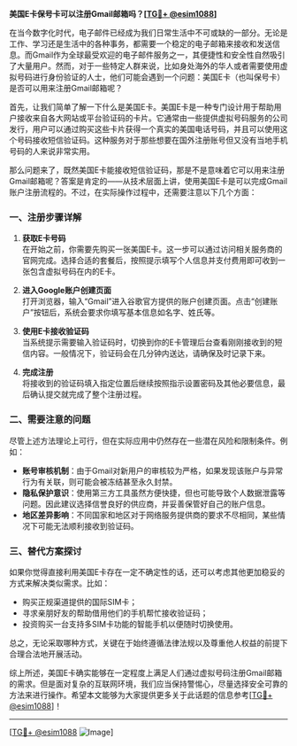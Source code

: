**美国E卡保号卡可以注册Gmail邮箱吗？[[TG💪+ @esim1088](https://t.me/s/esim1088)]**

在当今数字化时代，电子邮件已经成为我们日常生活中不可或缺的一部分。无论是工作、学习还是生活中的各种事务，都需要一个稳定的电子邮箱来接收和发送信息。而Gmail作为全球最受欢迎的电子邮件服务之一，其便捷性和安全性自然吸引了大量用户。然而，对于一些特定人群来说，比如身处海外的华人或者需要使用虚拟号码进行身份验证的人士，他们可能会遇到一个问题：美国E卡（也叫保号卡）是否可以用来注册Gmail邮箱呢？

首先，让我们简单了解一下什么是美国E卡。美国E卡是一种专门设计用于帮助用户接收来自各大网站或平台验证码的卡片。它通常由一些提供虚拟号码服务的公司发行，用户可以通过购买这些卡片获得一个真实的美国电话号码，并且可以使用这个号码接收短信验证码。这种服务对于那些想要在国外注册账号但又没有当地手机号码的人来说非常实用。

那么问题来了，既然美国E卡能接收短信验证码，那是不是意味着它可以用来注册Gmail邮箱呢？答案是肯定的——从技术层面上讲，使用美国E卡是可以完成Gmail账户注册流程的。不过，在实际操作过程中，还需要注意以下几个方面：

### 一、注册步骤详解

1. **获取E卡号码**  
   在开始之前，你需要先购买一张美国E卡。这一步可以通过访问相关服务商的官网完成。选择合适的套餐后，按照提示填写个人信息并支付费用即可收到一张包含虚拟号码在内的E卡。

2. **进入Google账户创建页面**  
   打开浏览器，输入“Gmail”进入谷歌官方提供的账户创建页面。点击“创建账户”按钮后，系统会要求你填写基本信息如名字、姓氏等。

3. **使用E卡接收验证码**  
   当系统提示需要输入验证码时，切换到你的E卡管理后台查看刚刚接收到的短信内容。一般情况下，验证码会在几分钟内送达，请确保及时记录下来。

4. **完成注册**  
   将接收到的验证码填入指定位置后继续按照指示设置密码及其他必要信息，最后确认提交就完成了整个注册过程。

### 二、需要注意的问题

尽管上述方法理论上可行，但在实际应用中仍然存在一些潜在风险和限制条件。例如：
- **账号审核机制**：由于Gmail对新用户的审核较为严格，如果发现该账户与异常行为有关联，则可能会被冻结甚至永久封禁。
- **隐私保护意识**：使用第三方工具虽然方便快捷，但也可能导致个人数据泄露等问题。因此建议选择信誉良好的供应商，并妥善保管好自己的账户信息。
- **地区差异影响**：不同国家和地区对于网络服务提供商的要求不尽相同，某些情况下可能无法顺利接收到验证码。

### 三、替代方案探讨

如果你觉得直接利用美国E卡存在一定不确定性的话，还可以考虑其他更加稳妥的方式来解决类似需求。比如：
- 购买正规渠道提供的国际SIM卡；
- 寻求亲朋好友的帮助借用他们的手机帮忙接收验证码；
- 投资购买一台支持多SIM卡功能的智能手机以便随时切换使用。

总之，无论采取哪种方式，关键在于始终遵循法律法规以及尊重他人权益的前提下合理合法地开展活动。

综上所述，美国E卡确实能够在一定程度上满足人们通过虚拟号码注册Gmail邮箱的需求。但是面对复杂的互联网环境，我们应当保持警惕心，尽量选择安全可靠的方法来进行操作。希望本文能够为大家提供更多关于此话题的信息参考[[TG💪+ @esim1088](https://t.me/s/esim1088)]！

---

[[TG💪+ @esim1088](https://t.me/s/esim1088) ![Image](https://i.postimg.cc/4NQfJmqS/Snipaste-2025-05-13-00-14-12.png)]